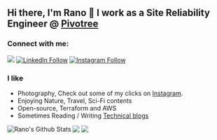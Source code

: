 ## Hi there, I'm Rano 👋 I work as a Site Reliability Engineer @ [Pivotree](https://pivotree.com/)

### Connect with me:

<a href="mailto:ranopriyo@gmail.com?"><img src="https://img.shields.io/badge/gmail-%23DD0031.svg?&style=for-the-badge&logo=gmail&logoColor=white"/></a>
[![LinkedIn Follow](https://img.shields.io/badge/LinkedIn-0077B5?style=for-the-badge&logo=linkedin&logoColor=white)](https://www.linkedin.com/in/ranopriyo-neogy/)
[![Instagram Follow](https://img.shields.io/badge/Instagram-E4405F?style=for-the-badge&logo=instagram&logoColor=white)](https://www.instagram.com/me_neogy/)

### I like

- Photography, Check out some of my clicks on [Instagram](https://www.instagram.com/me_neogy/).
- Enjoying Nature, Travel, Sci-Fi contents
- Open-source, Terraform and AWS
- Sometimes Reading / Writing [Technical blogs](https://blog.pivotree.cloud/2020-11-24-documentation-gatsby/) 


<img align="left" alt="Rano's Github Stats" src="https://github-readme-stats.vercel.app/api?username=ranopriyo-neogy&show_icons=true&hide_border=true" />

![](https://komarev.com/ghpvc/?username=ranopriyo-neogy&style=flat-square)
![](https://hit.yhype.me/github/profile?user_id=68603179)
